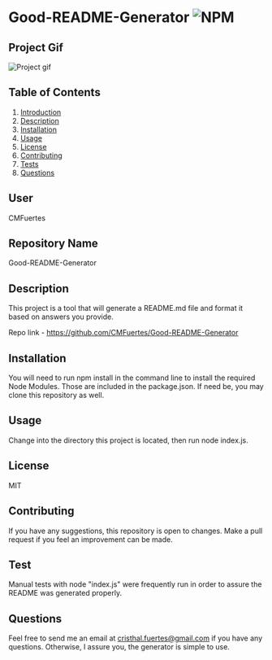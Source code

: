 # Good-README-Generator ![NPM](https://img.shields.io/npm/l/sta)

## Project Gif
![Project gif](https://github.com/CMFuertes/Good-README-Generator/blob/master/assets/READMEgif.gif?raw=true)

## Table of Contents

1) [Introduction](#user)
2) [Description](#description)
3) [Installation](#installation)
4) [Usage](#usage)
5) [License](#license)
6) [Contributing](#contributing)
7) [Tests](#tests)
7) [Questions](#questions)


## User

CMFuertes

## Repository Name

Good-README-Generator

## Description 

This project is a tool that will generate a README.md file and format it based on answers you provide.

Repo link -
https://github.com/CMFuertes/Good-README-Generator

## Installation 

You will need to run npm install in the command line to install the required Node Modules. Those are included in the package.json. If need be, you may clone this repository as well. 

## Usage 

Change into the directory this project is located, then run node index.js.

## License 

MIT

## Contributing 

If you have any suggestions, this repository is open to changes. Make a pull request if you feel an improvement can be made. 

## Test 

Manual tests with node "index.js" were frequently run in order to assure the README was generated properly. 

## Questions 

Feel free to send me an email at cristhal.fuertes@gmail.com if you have any questions. Otherwise, I assure you, the generator is simple to use. 